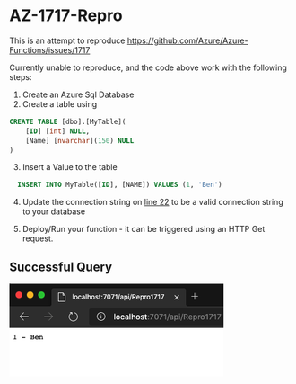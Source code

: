 # AZ-1717-Repro
This is an attempt to reproduce https://github.com/Azure/Azure-Functions/issues/1717

Currently unable to reproduce, and the code above work with the following steps:

1. Create an Azure Sql Database
2. Create a table using

```sql
CREATE TABLE [dbo].[MyTable](
	[ID] [int] NULL,
	[Name] [nvarchar](150) NULL
) 
```
3. Insert a Value to the table

```sql
  INSERT INTO MyTable([ID], [NAME]) VALUES (1, 'Ben')
```
4. Update the connection string on [line 22](https://github.com/Jtango18/AZ-1717-Repro/blob/1cc54f5cb93ee027dd97197f9320a0aeb2fc7482/Repro1717/Repro1717.cs#L22) to be a valid connection string to your database

5. Deploy/Run your function - it can be triggered using an HTTP Get request.

## Successful Query
![Successful Query](Success.png)
